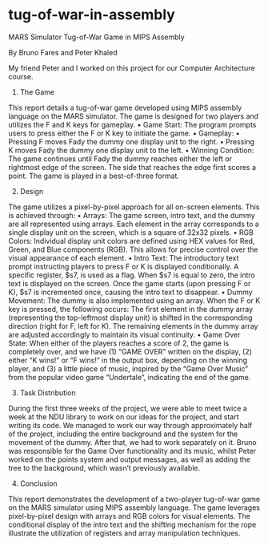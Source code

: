 # tug-of-war-in-assembly

MARS Simulator Tug-of-War Game in MIPS Assembly

By Bruno Fares and Peter Khaled 

My friend Peter and I worked on this project for our Computer Architecture course.

1. The Game

This report details a tug-of-war game developed using MIPS assembly language on the MARS 
simulator. The game is designed for two players and utilizes the F and K keys for gameplay. 
• Game Start: The program prompts users to press either the F or K key to initiate the 
game. 
• Gameplay: 
• Pressing F moves Fady the dummy one display unit to the right. 
• Pressing K moves Fady the dummy one display unit to the left. 
• Winning Condition: The game continues until Fady the dummy reaches either the left or 
rightmost edge of the screen. The side that reaches the edge first scores a point. The game 
is played in a best-of-three format. 

2. Design

The game utilizes a pixel-by-pixel approach for all on-screen elements. This is achieved through: 
• Arrays: The game screen, intro text, and the dummy are all represented using arrays. 
Each element in the array corresponds to a single display unit on the screen, which is a 
square of 32x32 pixels. 
• RGB Colors: Individual display unit colors are defined using HEX values for Red, Green, 
and Blue components (RGB). This allows for precise control over the visual appearance 
of each element. 
• Intro Text: The introductory text prompt instructing players to press F or K is displayed 
conditionally. A specific register, $s7, is used as a flag. When $s7 is equal to zero, the 
intro text is displayed on the screen. Once the game starts (upon pressing F or K), $s7 is 
incremented once, causing the intro text to disappear. 
• Dummy Movement: The dummy is also implemented using an array. When the F or K 
key is pressed, the following occurs: The first element in the dummy array (representing 
the top-leftmost display unit) is shifted in the corresponding direction (right for F, left for 
K). The remaining elements in the dummy array are adjusted accordingly to maintain its 
visual continuity. 
• Game Over State: When either of the players reaches a score of 2, the game is completely 
over, and we have (1) “GAME OVER” written on the display, (2) either “K wins!” or “F 
wins!” in the output box, depending on the winning player, and (3) a little piece of music, 
inspired by the “Game Over Music” from the popular video game “Undertale”, indicating 
the end of the game.
 
3. Task Distribution

During the first three weeks of the project, we were able to meet twice a week at the NDU library 
to work on our ideas for the project, and start writing its code. We managed to work our way 
through approximately half of the project, including the entire background and the system for the 
movement of the dummy. After that, we had to work separately on it. Bruno was responsible for 
the Game Over functionality and its music, whilst Peter worked on the points system and output 
messages, as well as adding the tree to the background, which wasn’t previously available. 

4. Conclusion 

This report demonstrates the development of a two-player tug-of-war game on the MARS 
simulator using MIPS assembly language. The game leverages pixel-by-pixel design with arrays 
and RGB colors for visual elements. The conditional display of the intro text and the shifting 
mechanism for the rope illustrate the utilization of registers and array manipulation techniques.
